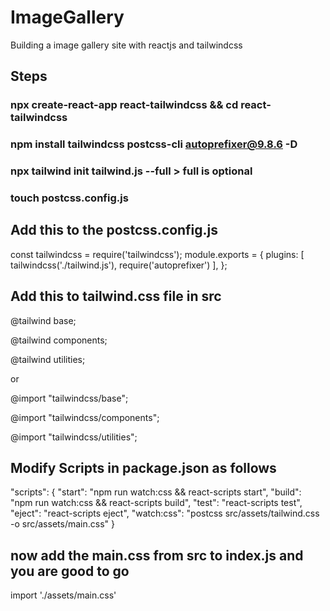 # ImageGallery
Building a image gallery site with reactjs and tailwindcss


## Steps
 
### npx create-react-app react-tailwindcss && cd react-tailwindcss
### npm install tailwindcss postcss-cli autoprefixer@9.8.6 -D
### npx tailwind init tailwind.js --full > full is optional
### touch postcss.config.js
## Add this to the postcss.config.js

const tailwindcss = require('tailwindcss');
module.exports = {
    plugins: [
        tailwindcss('./tailwind.js'),
        require('autoprefixer')
    ],
};

## Add this to  tailwind.css file in src

@tailwind base;

@tailwind components;

@tailwind utilities;

or 

@import "tailwindcss/base";

@import "tailwindcss/components";

@import "tailwindcss/utilities";


## Modify Scripts in package.json as follows

"scripts": {
  "start": "npm run watch:css && react-scripts start",
  "build": "npm run watch:css && react-scripts build",
  "test": "react-scripts test",
  "eject": "react-scripts eject",
  "watch:css": "postcss src/assets/tailwind.css -o src/assets/main.css"
}

## now add the main.css from src to index.js and you are good to go

import './assets/main.css'
